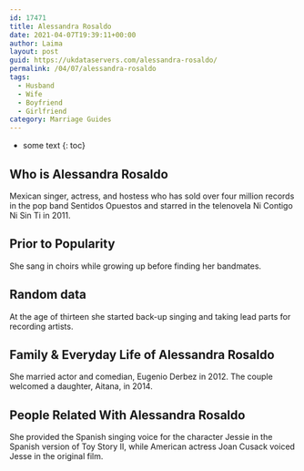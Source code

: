```yaml
---
id: 17471
title: Alessandra Rosaldo
date: 2021-04-07T19:39:11+00:00
author: Laima
layout: post
guid: https://ukdataservers.com/alessandra-rosaldo/
permalink: /04/07/alessandra-rosaldo
tags:
  - Husband
  - Wife
  - Boyfriend
  - Girlfriend
category: Marriage Guides
---
```


* some text
{: toc}


## Who is Alessandra Rosaldo
                  
                  
                  
Mexican singer, actress, and hostess who has sold over four million records in the pop band Sentidos Opuestos and starred in the telenovela Ni Contigo Ni Sin Ti in 2011.
                  
              
            
              
            
                
                
                
## Prior to Popularity
                  
                  
                  
She sang in choirs while growing up before finding her bandmates.
                  
              
            
              
            
                
                
                
## Random data
                  
                  
                  
At the age of thirteen she started back-up singing and taking lead parts for recording artists.
                  
              
            
              
            
                
                
                
## Family & Everyday Life of Alessandra Rosaldo
                  
                  
                  
She married actor and comedian, Eugenio Derbez in 2012. The couple welcomed a daughter, Aitana, in 2014.
                  
              
            
              
            
                
                
                
## People Related With Alessandra Rosaldo
                  
                  
                  
She provided the Spanish singing voice for the character Jessie in the Spanish version of Toy Story II, while American actress Joan Cusack voiced Jesse in the original film.
                  
              
            
              
            
                
              
            
              
              
            
            
              
            
          
          
          